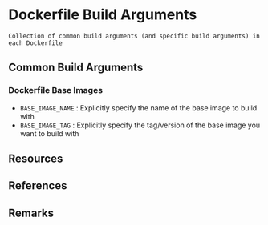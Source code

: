 # Dockerfile Build Arguments

```
Collection of common build arguments (and specific build arguments) in each Dockerfile
```

## Common Build Arguments
### Dockerfile Base Images
+ `BASE_IMAGE_NAME` : Explicitly specify the name of the base image to build with
+ `BASE_IMAGE_TAG`  : Explicitly specify the tag/version of the base image you want to build with

## Resources

## References

## Remarks

